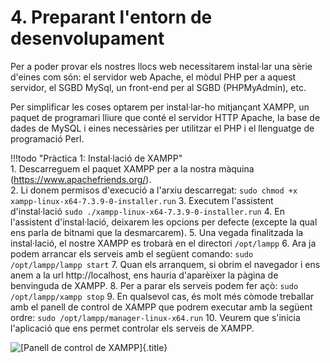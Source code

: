 # 4. Preparant l'entorn de desenvolupament

Per a poder provar els nostres llocs web necessitarem instal·lar una
sèrie d'eines com són: el servidor web Apache, el mòdul PHP per a
aquest servidor, el SGBD MySql, un front-end per al SGBD (PHPMyAdmin),
etc.

Per simplificar les coses optarem per instal·lar-ho mitjançant XAMPP, un
paquet de programari lliure que conté el servidor HTTP Apache, la base
de dades de MySQL i eines necessàries per utilitzar el PHP i el
llenguatge de programació Perl.

!!!todo "Pràctica 1: Instal·lació de XAMPP"    
    1.  Descarreguem el paquet XAMPP per a la nostra màquina
    (https://www.apachefriends.org/).    
    2.  Li donem permisos d'execució a l'arxiu descarregat:
    `sudo chmod +x xampp-linux-x64-7.3.9-0-installer.run`
    3.  Executem l'assistent d'instal·lació
    `sudo ./xampp-linux-x64-7.3.9-0-installer.run`
    4.  En l'assistent d'instal·lació, deixarem les opcions per defecte
    (excepte la qual ens parla de bitnami que la desmarcarem).
    5.  Una vegada finalitzada la instal·lació, el nostre XAMPP es trobarà
    en el directori `/opt/lampp`
    6.  Ara ja podem arrancar els serveis amb el següent comando:
    `sudo /opt/lampp/lampp start`
    7.  Quan els arranquem, si obrim el navegador i ens anem a la url
    http://localhost, ens hauria d'aparèixer la pàgina de benvinguda de
    XAMPP.
    8.  Per a parar els serveis podem fer açò:
    `sudo /opt/lampp/xampp stop`
    9.  En qualsevol cas, és molt més còmode treballar amb el panell de
    control de XAMPP que podrem executar amb la següent ordre:
    `sudo /opt/lampp/manager-linux-x64.run`
    10. Veurem que s'inicia l'aplicació que ens permet controlar els
    serveis de XAMPP.

![[*Panell de control de
XAMPP*]{.title}](assets/Captura_de_pantalla_a_2019-09-13_21-03-02.png "Panell de control de XAMPP")



